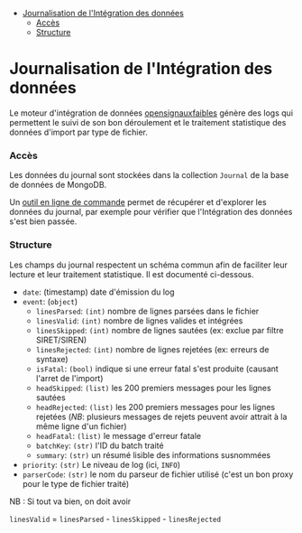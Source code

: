 <!-- START doctoc generated TOC please keep comment here to allow auto update -->
<!-- DON'T EDIT THIS SECTION, INSTEAD RE-RUN doctoc TO UPDATE -->

- [Journalisation de l'Intégration des données](#journalisation-de-lint%C3%A9gration-des-donn%C3%A9es)
  - [Accès](#acc%C3%A8s)
  - [Structure](#structure)

<!-- END doctoc generated TOC please keep comment here to allow auto update -->

# Journalisation de l'Intégration des données

Le moteur d'intégration de données [opensignauxfaibles](https://github.com/signaux-faibles/opensignauxfaibles) génère des logs qui permettent le suivi de son bon déroulement et le traitement statistique des données d'import par type de fichier.

### Accès

Les données du journal sont stockées dans la collection `Journal` de la base de données de MongoDB.

Un [outil en ligne de commande](https://github.com/signaux-faibles/opensignauxfaibles/tree/master/tools/logsReport) permet de récupérer et d'explorer les données du journal, par exemple pour vérifier que l'Intégration des données s'est bien passée.

### Structure

Les champs du journal respectent un schéma commun afin de faciliter leur lecture et leur traitement statistique. Il est documenté ci-dessous.

- `date`: (timestamp) date d'émission du log
- `event`: (`object`)
  - `linesParsed`: `(int)` nombre de lignes parsées dans le fichier
  - `linesValid`: `(int)` nombre de lignes valides et intégrées
  - `linesSkipped`: `(int)` nombre de lignes sautées (ex: exclue par filtre SIRET/SIREN)
  - `linesRejected`: `(int)` nombre de lignes rejetées (ex: erreurs de syntaxe)
  - `isFatal`: `(bool)` indique si une erreur fatal s'est produite (causant l'arret de l'import)
  - `headSkipped`: `(list)` les 200 premiers messages pour les lignes sautées
  - `headRejected`: `(list)` les 200 premiers messages pour les lignes rejetées (_NB_: plusieurs messages de rejets peuvent avoir attrait à la même ligne d'un fichier)
  - `headFatal`: `(list)` le message d'erreur fatale
  - `batchKey`: `(str)` l'ID du batch traité
  - `summary`: `(str)` un résumé lisible des informations susnommées
- `priority`: `(str)` Le niveau de log (ici, `INFO`)
- `parserCode`: `(str)` le nom du parseur de fichier utilisé (c'est un bon proxy pour le type de fichier traité)

NB : Si tout va bien, on doit avoir

`linesValid` = `linesParsed` - `linesSkipped` - `linesRejected`
